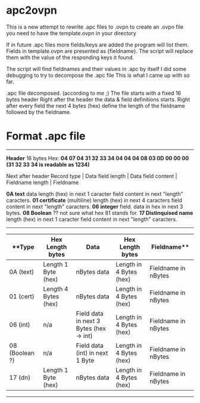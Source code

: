 # apc2ovpn

This is a new attempt to rewrite .apc files to .ovpn
to create an .ovpn file you need to have the template.ovpn in your directory

If in future .apc files more fields/keys are added the program will list them.
Fields in template.ovpn are presented as {fieldname}.
The script will replace them with the value of the responding keys it found. 


The script will find fieldnames and their values in .apc by itself
I did some debugging to try to decompose the .apc file
This is what I came up with so far.

.apc file decomposed. (according to me ;) 
The file starts with a fixed 16 bytes header
Right after the header the data & field definitions starts.
Right after every field the next 4 bytes (hex) define the length of the fieldname followed by the fieldname.

# Format .apc file
---
**Header** 16 bytes Hex:
**04 07 04 31 32 33 34 04 04 04 08 03 0D 00 00 00    (31 32 33 34 is readable as 1234)**

Next after header
Record type | Data field length | Data field content | Fieldname length | Fieldname

**0A   text** data length (hex) in next 1 caracter field content in next "length" caracters.
**01   certificate** (multiline) length (hex) in next 4 caracters field content in next "length" caracters.
**06   integer** field. data in hex in next 3 bytes.
**08   Boolean** ?? not sure what hex 81 stands for.
**17   Distinquised name** length (hex) in next 1 caracter field content in next "length" caracters.

---

**Type  | Hex Length bytes | Data | Hex Length bytes | Fieldname**
------------- | ------------- | ------------- | ------------- | -------------
0A (text) | Length 1 Byte (hex)|nBytes data | Length in 4 Bytes (hex)| Fieldname in nBytes
01 (cert) | Length 4 Bytes (hex) | nBytes data | Length in 4 Bytes (hex)| Fieldname in nBytes
06 (int) |  n/a | Field data in next 3 Bytes (hex -> int) | Length in 4 Bytes (hex)| Fieldname in nBytes
08 (Boolean ?) | n/a |Field data (int) in next 1 Byte | Length in 4 Bytes (hex)| Fieldname in nBytes
17 (dn) | Length 1 Byte (hex)|nBytes data | Length in 4 Bytes (hex)| Fieldname in nBytes

---

